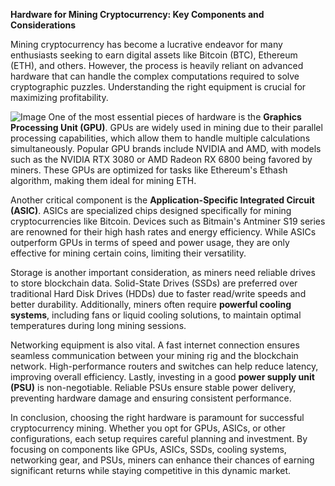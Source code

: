**Hardware for Mining Cryptocurrency: Key Components and Considerations**

Mining cryptocurrency has become a lucrative endeavor for many enthusiasts seeking to earn digital assets like Bitcoin (BTC), Ethereum (ETH), and others. However, the process is heavily reliant on advanced hardware that can handle the complex computations required to solve cryptographic puzzles. Understanding the right equipment is crucial for maximizing profitability.


![Image](https://github.com/user-attachments/assets/31692037-0104-4703-abd1-696b6a7dd41b)
One of the most essential pieces of hardware is the **Graphics Processing Unit (GPU)**. GPUs are widely used in mining due to their parallel processing capabilities, which allow them to handle multiple calculations simultaneously. Popular GPU brands include NVIDIA and AMD, with models such as the NVIDIA RTX 3080 or AMD Radeon RX 6800 being favored by miners. These GPUs are optimized for tasks like Ethereum's Ethash algorithm, making them ideal for mining ETH.

Another critical component is the **Application-Specific Integrated Circuit (ASIC)**. ASICs are specialized chips designed specifically for mining cryptocurrencies like Bitcoin. Devices such as Bitmain's Antminer S19 series are renowned for their high hash rates and energy efficiency. While ASICs outperform GPUs in terms of speed and power usage, they are only effective for mining certain coins, limiting their versatility.

Storage is another important consideration, as miners need reliable drives to store blockchain data. Solid-State Drives (SSDs) are preferred over traditional Hard Disk Drives (HDDs) due to faster read/write speeds and better durability. Additionally, miners often require **powerful cooling systems**, including fans or liquid cooling solutions, to maintain optimal temperatures during long mining sessions.

Networking equipment is also vital. A fast internet connection ensures seamless communication between your mining rig and the blockchain network. High-performance routers and switches can help reduce latency, improving overall efficiency. Lastly, investing in a good **power supply unit (PSU)** is non-negotiable. Reliable PSUs ensure stable power delivery, preventing hardware damage and ensuring consistent performance.

In conclusion, choosing the right hardware is paramount for successful cryptocurrency mining. Whether you opt for GPUs, ASICs, or other configurations, each setup requires careful planning and investment. By focusing on components like GPUs, ASICs, SSDs, cooling systems, networking gear, and PSUs, miners can enhance their chances of earning significant returns while staying competitive in this dynamic market.